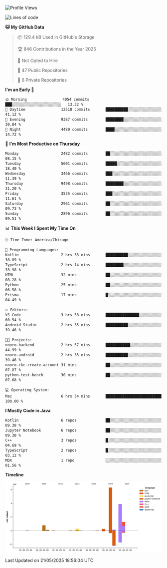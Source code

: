<!--START_SECTION:waka-->
![Profile Views](http://img.shields.io/badge/Profile%20Views-0-blue)

![Lines of code](https://img.shields.io/badge/From%20Hello%20World%20I%27ve%20Written-13.2%20million%20lines%20of%20code-blue)

**🐱 My GitHub Data** 

> 📦 129.4 kB Used in GitHub's Storage 
 > 
> 🏆 846 Contributions in the Year 2025
 > 
> 🚫 Not Opted to Hire
 > 
> 📜 47 Public Repositories 
 > 
> 🔑 6 Private Repositories 
 > 
**I'm an Early 🐤** 

```text
🌞 Morning                4054 commits        ███░░░░░░░░░░░░░░░░░░░░░░   13.32 % 
🌆 Daytime                12518 commits       ██████████░░░░░░░░░░░░░░░   41.12 % 
🌃 Evening                9387 commits        ████████░░░░░░░░░░░░░░░░░   30.84 % 
🌙 Night                  4480 commits        ████░░░░░░░░░░░░░░░░░░░░░   14.72 % 
```
📅 **I'm Most Productive on Thursday** 

```text
Monday                   2482 commits        ██░░░░░░░░░░░░░░░░░░░░░░░   08.15 % 
Tuesday                  5601 commits        █████░░░░░░░░░░░░░░░░░░░░   18.40 % 
Wednesday                3466 commits        ███░░░░░░░░░░░░░░░░░░░░░░   11.39 % 
Thursday                 9498 commits        ████████░░░░░░░░░░░░░░░░░   31.20 % 
Friday                   3535 commits        ███░░░░░░░░░░░░░░░░░░░░░░   11.61 % 
Saturday                 2961 commits        ██░░░░░░░░░░░░░░░░░░░░░░░   09.73 % 
Sunday                   2896 commits        ██░░░░░░░░░░░░░░░░░░░░░░░   09.51 % 
```


📊 **This Week I Spent My Time On** 

```text
🕑︎ Time Zone: America/Chicago

💬 Programming Languages: 
Kotlin                   2 hrs 33 mins       ██████████░░░░░░░░░░░░░░░   38.89 % 
TypeScript               2 hrs 14 mins       ████████░░░░░░░░░░░░░░░░░   33.98 % 
HTML                     32 mins             ██░░░░░░░░░░░░░░░░░░░░░░░   08.28 % 
Python                   25 mins             ██░░░░░░░░░░░░░░░░░░░░░░░   06.58 % 
Prisma                   17 mins             █░░░░░░░░░░░░░░░░░░░░░░░░   04.49 % 

🔥 Editors: 
VS Code                  3 hrs 58 mins       ███████████████░░░░░░░░░░   60.54 % 
Android Studio           2 hrs 35 mins       ██████████░░░░░░░░░░░░░░░   39.46 % 

🐱‍💻 Projects: 
nooro-backend            2 hrs 57 mins       ███████████░░░░░░░░░░░░░░   44.99 % 
nooro-android            2 hrs 35 mins       ██████████░░░░░░░░░░░░░░░   39.46 % 
nooro-ckc-create-account 31 mins             ██░░░░░░░░░░░░░░░░░░░░░░░   07.87 % 
python-test-bench        30 mins             ██░░░░░░░░░░░░░░░░░░░░░░░   07.68 % 

💻 Operating System: 
Mac                      6 hrs 34 mins       █████████████████████████   100.00 % 
```

**I Mostly Code in Java** 

```text
Kotlin                   6 repos             ██░░░░░░░░░░░░░░░░░░░░░░░   09.38 % 
Jupyter Notebook         6 repos             ██░░░░░░░░░░░░░░░░░░░░░░░   09.38 % 
C++                      3 repos             █░░░░░░░░░░░░░░░░░░░░░░░░   04.69 % 
TypeScript               2 repos             █░░░░░░░░░░░░░░░░░░░░░░░░   03.12 % 
MDX                      1 repo              ░░░░░░░░░░░░░░░░░░░░░░░░░   01.56 % 
```



**Timeline**

![Lines of Code chart](https://raw.githubusercontent.com/phanijsp/phanijsp/main/assets/bar_graph.png)


 Last Updated on 21/05/2025 18:56:04 UTC
<!--END_SECTION:waka-->
